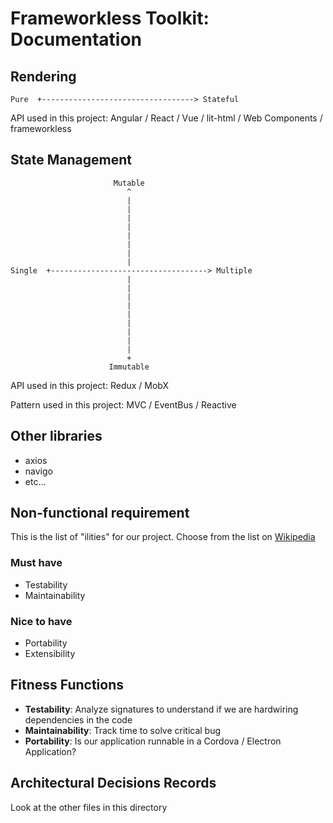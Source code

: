 # Frameworkless Toolkit: Documentation

## Rendering
````
Pure  +----------------------------------> Stateful
````
API used in this project: Angular / React / Vue / lit-html / Web Components / frameworkless

## State Management
````
                       Mutable
                          ^
                          |
                          |
                          |
                          |
                          |
                          |
                          |
                          |
Single  +-----------------------------------> Multiple
                          |
                          |
                          |
                          |
                          |
                          |
                          |
                          |
                          |
                          +
                      Immutable
````
API used in this project: Redux / MobX

Pattern used in this project: MVC / EventBus / Reactive

## Other libraries

* axios
* navigo
* etc...

## Non-functional requirement

This is the list of "ilities" for our project. Choose from the list on [Wikipedia](https://en.wikipedia.org/wiki/Non-functional_requirement)

### Must have
* Testability
* Maintainability

### Nice to have
* Portability
* Extensibility

## Fitness Functions

* **Testability**: Analyze signatures to understand if we are hardwiring dependencies in the code
* **Maintainability**: Track time to solve critical bug
* **Portability**: Is our application runnable in a Cordova / Electron Application?

## Architectural Decisions Records

Look at the other files in this directory